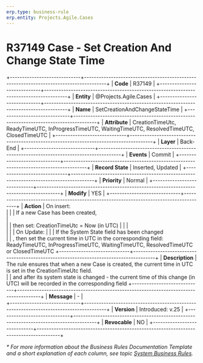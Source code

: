 ```yaml
---
erp.type: business-rule
erp.entity: Projects.Agile.Cases
---
```


# R37149 Case - Set Creation And Change State Time
+-----------------------------+---------------------------------------------------------------------------------------+
| **Code**                    | R37149                                                                                |
+-----------------------------+---------------------------------------------------------------------------------------+
| **Entity**                  | @Projects.Agile.Cases                                                                 |
+-----------------------------+---------------------------------------------------------------------------------------+
| **Name**                    | SetCreationAndChangeStateTime                                                         |
+-----------------------------+---------------------------------------------------------------------------------------+
| **Attribute**               | CreationTimeUtc, ReadyTimeUTC, InProgressTimeUTC, WaitingTimeUTC, ResolvedTimeUTC, ClosedTimeUTC |
+-----------------------------+---------------------------------------------------------------------------------------+
| **Layer**                   | Back-End                                                                              |
+-----------------------------+---------------------------------------------------------------------------------------+
| **Events**                  | Commit                                                                                |
+-----------------------------+---------------------------------------------------------------------------------------+
| **Record State**            | Inserted, Updated                                                                     |
+-----------------------------+---------------------------------------------------------------------------------------+
| **Priority**                | Normal                                                                                |
+-----------------------------+---------------------------------------------------------------------------------------+
| **Modify**                  | YES                                                                                   |
+-----------------------------+---------------------------------------------------------------------------------------+
| **Action**                  | On insert:<br>                                                                        |
|                             | If a new Case has been created,<br>                                                   |   
|                             | then set: CreationTimeUtc = Now (in UTC)                                              |
|                             | <br>                                                                                  |
|                             | Оn Update:                                                                            |
|                             | If the System State field has been changed<br> 
|                             | , then set the current time in UTC in the corresponding field: ReadyTimeUTC, InProgressTimeUTC, WaitingTimeUTC, ResolvedTimeUTC or ClosedTimeUTC
+-----------------------------+---------------------------------------------------------------------------------------+
| **Description**             | The rule ensures that when a new Case is created, the current time in UTC is set in the CreationTimeUtc field.      
|                             | and after its system state is changed - the current time of this change  (in UTC) will be recorded in the corresponding field 
+-----------------------------+---------------------------------------------------------------------------------------+
| **Message**                 | \-                                                                                    |                         
+-----------------------------+---------------------------------------------------------------------------------------+
| **Version**                 | Introduced: v.25                                                                      |
+-----------------------------+---------------------------------------------------------------------------------------+
| **Revocable**               | NO                                                                                    |
+-----------------------------+---------------------------------------------------------------------------------------+

*\* For more information about the Business Rules Documentation Template and a short explanation of each column, see
topic [System Business Rules](../templates/template-description-system-business-rules.md).*
